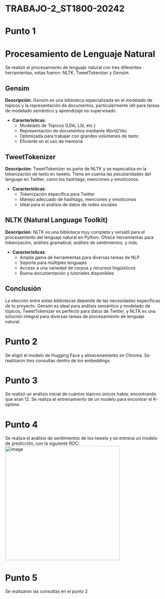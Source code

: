 # TRABAJO-2_ST1800-20242

# Punto 1
# Procesamiento de Lenguaje Natural
Se realizó el procesamiento de lenguaje natural con tres diferentes herramientas, estas fueron: NLTK, TweetTokenizer y Gensim.

## Gensim

**Descripción**: Gensim es una biblioteca especializada en el modelado de tópicos y la representación de documentos, particularmente útil para tareas de modelado semántico y aprendizaje no supervisado.

- **Características**:
  - Modelado de Tópicos (LDA, LSI, etc.)
  - Representación de documentos mediante Word2Vec
  - Optimizada para trabajar con grandes volúmenes de texto
  - Eficiente en el uso de memoria

## TweetTokenizer

**Descripción**: TweetTokenizer es parte de NLTK y se especializa en la tokenización de texto en tweets. Tiene en cuenta las peculiaridades del lenguaje en Twitter, como los hashtags, menciones y emoticonos.

- **Características**:
  - Tokenización específica para Twitter
  - Manejo adecuado de hashtags, menciones y emoticonos
  - Ideal para el análisis de datos de redes sociales

## NLTK (Natural Language Toolkit)

**Descripción**: NLTK es una biblioteca muy completa y versátil para el procesamiento del lenguaje natural en Python. Ofrece herramientas para tokenización, análisis gramatical, análisis de sentimientos, y más.

- **Características**:
  - Amplia gama de herramientas para diversas tareas de NLP
  - Soporte para múltiples lenguajes
  - Acceso a una variedad de corpus y recursos lingüísticos
  - Buena documentación y tutoriales disponibles

## Conclusión

La elección entre estas bibliotecas depende de las necesidades específicas de tu proyecto. Gensim es ideal para análisis semántico y modelado de tópicos, TweetTokenizer es perfecto para datos de Twitter, y NLTK es una solución integral para diversas tareas de procesamiento de lenguaje natural.

# Punto 2
Se eligió el modelo de Hugging Face y almacenamiento en Chroma. Se realizaron tres consultas dentro de los embeddings

# Punto 3
Se realizó un análisis inicial de cuántos tópicos únicos había, encontrando que eran 12. Se realiza el entrenamiento de un modelo para encontrar el K-óptimo

# Punto 4
Se realiza el análisis de sentimientos de los tweets y se entrena un modelo de predicción, con la siguiente ROC:
<img width="370" alt="image" src="https://github.com/user-attachments/assets/ee7f46d0-b5e5-4a53-b2c0-ae1325ec1c46">

# Punto 5
Se realizaron las consultas en el punto 2

